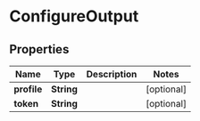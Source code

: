 

# ConfigureOutput


## Properties

| Name | Type | Description | Notes |
|------------ | ------------- | ------------- | -------------|
|**profile** | **String** |  |  [optional] |
|**token** | **String** |  |  [optional] |



